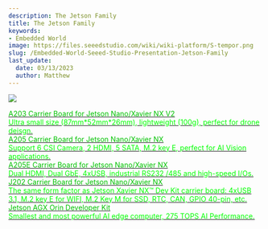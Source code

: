 ```yaml
---
description: The Jetson Family
title: The Jetson Family
keywords:
- Embedded World
image: https://files.seeedstudio.com/wiki/wiki-platform/S-tempor.png
slug: /Embedded-World-Seeed-Studio-Presentation-Jetson-Family
last_update:
  date: 03/13/2023
  author: Matthew
---
```


![](https://www.seeedstudio.com/blog/wp-content/uploads/2023/03/edge@2x.png)

<div class="embedded_world_container">
    <a class="embedded_world_item" style={{textAlign: 'center'}} href="/reComputer_A203_Flash_System">
            <div class="embedded_world_title" style={{textAlign: 'center'}}><font color={'8DC215'} size={"6"}>A203 Carrier Board for Jetson Nano/Xavier NX V2</font></div>
            <div class="embedded_world_title" style={{textAlign: 'center'}}><font color={'FFFFFF'} size={"3"}>Ultra small size (87mm*52mm*26mm), lightweight (100g), perfect for drone deisgn. </font></div>
    </a>
</div>

<div class="embedded_world_container">
    <a class="embedded_world_item" style={{textAlign: 'center'}} href="/reComputer_A205_Flash_System">
            <div class="embedded_world_title" style={{textAlign: 'center'}}><font color={'8DC215'} size={"6"}>A205 Carrier Board for Jetson Nano/Xavier NX</font></div>
            <div class="embedded_world_title" style={{textAlign: 'center'}}><font color={'FFFFFF'} size={"3"}>Support 6 CSI Camera, 2 HDMI, 5 SATA, M.2 key E, perfect for AI Vision applications. </font></div>
    </a>
</div>

<div class="embedded_world_container">
    <a class="embedded_world_item" style={{textAlign: 'center'}} href="/reComputer_A205E_Flash_System">
            <div class="embedded_world_title" style={{textAlign: 'center'}}><font color={'8DC215'} size={"6"}>A205E Carrier Board for Jetson Nano/Xavier NX</font></div>
            <div class="embedded_world_title" style={{textAlign: 'center'}}><font color={'FFFFFF'} size={"3"}>Dual HDMI, Dual GbE, 4xUSB, industrial RS232 /485 and high-speed I/Os. </font></div>
    </a>
</div>

<div class="embedded_world_container">
    <a class="embedded_world_item" style={{textAlign: 'center'}} href="/reComputer_J2021_J202_Flash_Jetpack">
            <div class="embedded_world_title" style={{textAlign: 'center'}}><font color={'8DC215'} size={"6"}>J202 Carrier Board for Jetson Nano/Xavier NX</font></div>
            <div class="embedded_world_title" style={{textAlign: 'center'}}><font color={'FFFFFF'} size={"3"}>The same form factor as Jetson Xavier NX™ Dev Kit carrier board: 4xUSB 3.1, M.2 key E for WIFI, M.2 Key M for SSD, RTC, CAN, GPIO 40-pin, etc. </font></div>
    </a>
</div>

<div class="embedded_world_container">
    <a class="embedded_world_item" style={{textAlign: 'center'}} href="/Jetson_AGX_Orin_32GB_H01_Flash_Jetpack">
            <div class="embedded_world_title" style={{textAlign: 'center'}}><font color={'8DC215'} size={"6"}>Jetson AGX Orin Developer Kit</font></div>
            <div class="embedded_world_title" style={{textAlign: 'center'}}><font color={'FFFFFF'} size={"3"}>Smallest and most powerful AI edge computer, 275 TOPS AI Performance. </font></div>
    </a>
</div>
